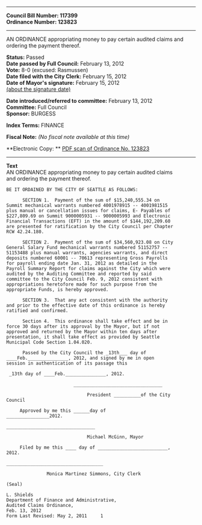 * * * * *  
  
**Council Bill Number: [](#h0)[](#h2)117399**   
**Ordinance Number: 123823**  
  
* * * * *  
  
AN ORDINANCE appropriating money to pay certain audited claims and ordering the payment thereof.  
  
**Status:** Passed   
**Date passed by Full Council:** February 13, 2012   
**Vote:** 8-0 (excused: Rasmussen)   
**Date filed with the City Clerk:** February 15, 2012   
**Date of Mayor's signature:** February 15, 2012   
[(about the signature date)](/~public/approvaldate.htm)   
  
  
**Date introduced/referred to committee:** February 13, 2012   
**Committee:** Full Council   
**Sponsor:** BURGESS   
  
**Index Terms:** FINANCE  
  
**Fiscal Note:** *(No fiscal note available at this time)*  
  
**Electronic Copy: ** [PDF scan of Ordinance No. 123823](/~archives/Ordinances/Ord_123823.pdf)  
  
* * * * *  
  
**Text**  
    AN ORDINANCE appropriating money to pay certain audited claims  
    and ordering the payment thereof.  
  
    BE IT ORDAINED BY THE CITY OF SEATTLE AS FOLLOWS:  
  
          SECTION 1.  Payment of the sum of $15,240,555.34 on  
    Summit mechanical warrants numbered 4001978915 -- 4001981515  
    plus manual or cancellation issues for claims, E- Payables of  
    $227,809.69 on Summit 9000005931 -- 9000005993 and Electronic  
    Financial Transactions (EFT) in the amount of $144,192,209.60  
    are presented for ratification by the City Council per Chapter  
    RCW 42.24.180.  
  
          SECTION 2.  Payment of the sum of $34,560,923.08 on City  
    General Salary Fund mechanical warrants numbered 51152757 --  
    51153488 plus manual warrants, agencies warrants, and direct  
    deposits numbered 60001 -- 70613 representing Gross Payrolls  
    for payroll ending date Jan. 31, 2012 as detailed in the  
    Payroll Summary Report for claims against the City which were  
    audited by the Auditing Committee and reported by said  
    committee to the City Council Feb. 9, 2012 consistent with  
    appropriations heretofore made for such purpose from the  
    appropriate Funds, is hereby approved.  
  
          SECTION 3.  That any act consistent with the authority  
    and prior to the effective date of this ordinance is hereby  
    ratified and confirmed.  
  
          Section 4.  This ordinance shall take effect and be in  
    force 30 days after its approval by the Mayor, but if not  
    approved and returned by the Mayor within ten days after  
    presentation, it shall take effect as provided by Seattle  
    Municipal Code Section 1.04.020.  
  
          Passed by the City Council the _13th___ day of  
    ____Feb._______________, 2012, and signed by me in open  
    session in authentication of its passage this  
  
     _13th day of ____Feb._______________, 2012.  
  
                             _________________________________  
  
                                  President __________of the City  
    Council  
  
         Approved by me this ______day of  
    ________________2012.  
  
    _________________________________  
  
                                  Michael McGinn, Mayor  
  
         Filed by me this ____ day of __________________________,  
    2012.  
  
    ____________________________________  
  
                   Monica Martinez Simmons, City Clerk  
  
    (Seal)  
  
    L. Shields  
    Department of Finance and Administrative,  
    Audited Claims Ordinance,  
    Feb. 13, 2012  
    Form Last Revised: May 2, 2011     1  
